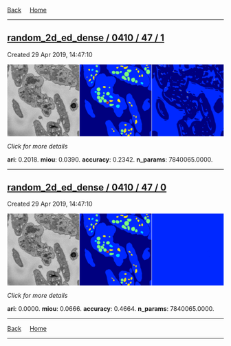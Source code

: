 
[Back](..)&nbsp;&nbsp;&nbsp;&nbsp;&nbsp;[Home](https://leapmanlab.github.io/snapshots)

---

<div class="summary"><a href="1"><h2>random_2d_ed_dense / 0410 / 47 / 1</h2></a><p>Created 29 Apr 2019, 14:47:10
</p><a href="1"><img src="1/media/summary.png" align="center"></a><p>
<i>Click for more details</i>
</p></div>

**ari**: 0.2018. **miou**: 0.0390. **accuracy**: 0.2342. **n_params**: 7840065.0000. 

---

<div class="summary"><a href="0"><h2>random_2d_ed_dense / 0410 / 47 / 0</h2></a><p>Created 29 Apr 2019, 14:47:10
</p><a href="0"><img src="0/media/summary.png" align="center"></a><p>
<i>Click for more details</i>
</p></div>

**ari**: 0.0000. **miou**: 0.0666. **accuracy**: 0.4664. **n_params**: 7840065.0000. 

---

[Back](..)&nbsp;&nbsp;&nbsp;&nbsp;&nbsp;[Home](https://leapmanlab.github.io/snapshots)

---